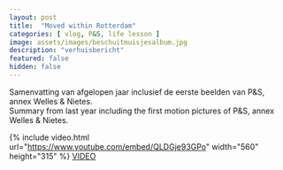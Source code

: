 ```yaml
---
layout: post
title:  "Moved within Rotterdam"
categories: [ vlog, P&S, life lesson ]
image: assets/images/beschuitmuisjesalbum.jpg
description: "verhuisbericht"
featured: false
hidden: false
---
```


Samenvatting van afgelopen jaar inclusief de eerste beelden van P&S, annex Welles & Nietes.  
Summary from last year including the first motion pictures of P&S, annex Welles & Nietes.  


{% include video.html url="https://www.youtube.com/embed/QLDGje93GPo" width="560" height="315" %}
[VIDEO](https://www.youtube.com/watch?v=QLDGje93GPo)
